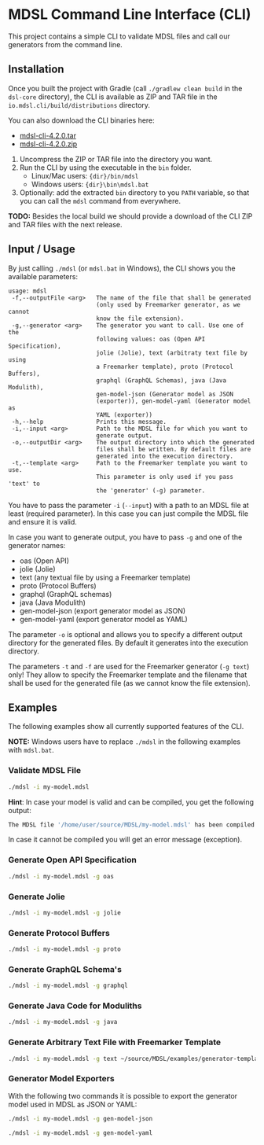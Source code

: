 # MDSL Command Line Interface (CLI)

This project contains a simple CLI to validate MDSL files and call our generators from the command line.

## Installation
Once you built the project with Gradle (call `./gradlew clean build` in the `dsl-core` directory), the CLI is available as ZIP and TAR file in the `io.mdsl.cli/build/distributions` directory.

You can also download the CLI binaries here:

 * [mdsl-cli-4.2.0.tar](https://github.com/socadk/MDSL/releases/download/v4.2.0/mdsl-cli-4.2.0.tar)
 * [mdsl-cli-4.2.0.zip](https://github.com/socadk/MDSL/releases/download/v4.2.0/mdsl-cli-4.2.0.zip)

1. Uncompress the ZIP or TAR file into the directory you want.
2. Run the CLI by using the executable in the `bin` folder.
   * Linux/Mac users: `{dir}/bin/mdsl`
   * Windows users: `{dir}\bin\mdsl.bat`
3. Optionally: add the extracted `bin` directory to you `PATH` variable, so that you can call the `mdsl` command from everywhere.

**TODO:** Besides the local build we should provide a download of the CLI ZIP and TAR files with the next release.

## Input / Usage
By just calling `./mdsl` (or `mdsl.bat` in Windows), the CLI shows you the available parameters:

```text
usage: mdsl
 -f,--outputFile <arg>   The name of the file that shall be generated
                         (only used by Freemarker generator, as we cannot
                         know the file extension).
 -g,--generator <arg>    The generator you want to call. Use one of the
                         following values: oas (Open API Specification),
                         jolie (Jolie), text (arbitraty text file by using
                         a Freemarker template), proto (Protocol Buffers),
                         graphql (GraphQL Schemas), java (Java Modulith),
                         gen-model-json (Generator model as JSON
                         (exporter)), gen-model-yaml (Generator model as
                         YAML (exporter))
 -h,--help               Prints this message.
 -i,--input <arg>        Path to the MDSL file for which you want to
                         generate output.
 -o,--outputDir <arg>    The output directory into which the generated
                         files shall be written. By default files are
                         generated into the execution directory.
 -t,--template <arg>     Path to the Freemarker template you want to use.
                         This parameter is only used if you pass 'text' to
                         the 'generator' (-g) parameter.
```

You have to pass the parameter `-i` (`--input`) with a path to an MDSL file at least (required parameter). In this case you can just compile the MDSL file and ensure it is valid.

In case you want to generate output, you have to pass `-g` and one of the generator names:
 * oas (Open API)
 * jolie (Jolie)
 * text (any textual file by using a Freemarker template)
 * proto (Protocol Buffers)
 * graphql (GraphQL schemas)
 * java (Java Modulith)
 * gen-model-json (export generator model as JSON)
 * gen-model-yaml (export generator model as YAML)
 
The parameter `-o` is optional and allows you to specify a different output directory for the generated files. By default it generates into the execution directory.

The parameters `-t` and `-f` are used for the Freemarker generator (`-g text`) only! They allow to specify the Freemarker template and the filename that shall be used for the generated file (as we cannot know the file extension).

## Examples
The following examples show all currently supported features of the CLI.

**NOTE:** Windows users have to replace `./mdsl` in the following examples with `mdsl.bat`.

### Validate MDSL File

```bash
./mdsl -i my-model.mdsl
```

**Hint**: In case your model is valid and can be compiled, you get the following output:

```bash
The MDSL file '/home/user/source/MDSL/my-model.mdsl' has been compiled without errors.
```

In case it cannot be compiled you will get an error message (exception).

### Generate Open API Specification

```bash
./mdsl -i my-model.mdsl -g oas
```

### Generate Jolie

```bash
./mdsl -i my-model.mdsl -g jolie
```

### Generate Protocol Buffers

```bash
./mdsl -i my-model.mdsl -g proto
```

### Generate GraphQL Schema's

```bash
./mdsl -i my-model.mdsl -g graphql
```

### Generate Java Code for Moduliths

```bash
./mdsl -i my-model.mdsl -g java
```

### Generate Arbitrary Text File with Freemarker Template

```bash
./mdsl -i my-model.mdsl -g text ~/source/MDSL/examples/generator-templates/FreemarkerReportDemo.md.ftl -f my-report.md
```

### Generator Model Exporters
With the following two commands it is possible to export the generator model used in MDSL as JSON or YAML:

```bash
./mdsl -i my-model.mdsl -g gen-model-json
```

```bash
./mdsl -i my-model.mdsl -g gen-model-yaml
```
